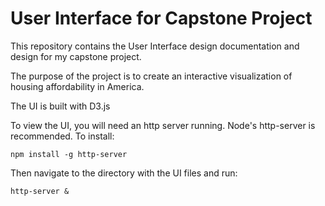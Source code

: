 # User Interface for Capstone Project

This repository contains the User Interface design documentation and design for my capstone project.

The purpose of the project is to create an interactive visualization of housing affordability in America.

The UI is built with D3.js

To view the UI, you will need an http server running. Node's http-server is recommended.
To install:

```
npm install -g http-server
```
Then navigate to the directory with the UI files and run:
```
http-server &
```

